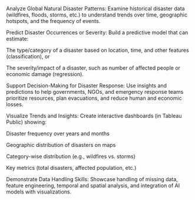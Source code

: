 Analyze Global Natural Disaster Patterns: Examine historical disaster data (wildfires, floods, storms, etc.) to understand trends over time, geographic hotspots, and the frequency of events.

Predict Disaster Occurrences or Severity: Build a predictive model that can estimate:

The type/category of a disaster based on location, time, and other features (classification), or

The severity/impact of a disaster, such as number of affected people or economic damage (regression).

Support Decision-Making for Disaster Response: Use insights and predictions to help governments, NGOs, and emergency response teams prioritize resources, plan evacuations, and reduce human and economic losses.

Visualize Trends and Insights: Create interactive dashboards (in Tableau Public) showing:

Disaster frequency over years and months

Geographic distribution of disasters on maps

Category-wise distribution (e.g., wildfires vs. storms)

Key metrics (total disasters, affected population, etc.)

Demonstrate Data Handling Skills: Showcase handling of missing data, feature engineering, temporal and spatial analysis, and integration of AI models with visualizations.
